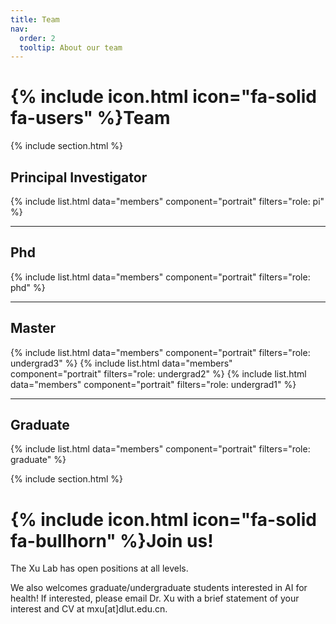 ```yaml
---
title: Team
nav:
  order: 2
  tooltip: About our team
---
```


# {% include icon.html icon="fa-solid fa-users" %}Team

{% include section.html %}

## Principal Investigator
{% include list.html data="members" component="portrait" filters="role: pi" %}

----
## Phd
{% include list.html data="members" component="portrait" filters="role: phd" %}

----
## Master
{% include list.html data="members" component="portrait" filters="role: undergrad3" %}
{% include list.html data="members" component="portrait" filters="role: undergrad2" %}
{% include list.html data="members" component="portrait" filters="role: undergrad1" %}
<!-- {% include list.html data="members" component="portrait" filters="role: ^(?!pi$)" %} -->
----
## Graduate
{% include list.html data="members" component="portrait" filters="role: graduate" %}

{% include section.html %}
# {% include icon.html icon="fa-solid fa-bullhorn" %}Join us!

The Xu Lab has open positions at all levels.

We also welcomes graduate/undergraduate students interested in AI for health! If interested, please email Dr. Xu with a brief statement of your interest and CV at mxu[at]dlut.edu.cn.

<!-- {% capture content %}

{% include figure.html image="images/photo.jpg" %}
{% include figure.html image="images/photo.jpg" %}
{% include figure.html image="images/photo.jpg" %}

{% endcapture %}

{% include grid.html style="square" content=content %} -->
